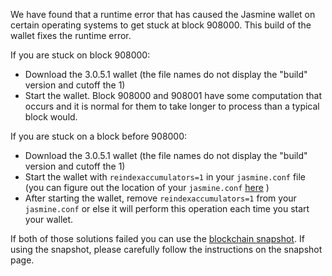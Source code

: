 We have found that a runtime error that has caused the Jasmine wallet on certain operating systems to get stuck at block 908000. This build of the wallet fixes the runtime error.

If you are stuck on block 908000:
- Download the 3.0.5.1 wallet (the file names do not display the "build" version and cutoff the 1)
- Start the wallet. Block 908000 and 908001 have some computation that occurs and it is normal for them to take longer to process than a typical block would.

If you are stuck on a block before 908000:
- Download the 3.0.5.1 wallet (the file names do not display the "build" version and cutoff the 1)
- Start the wallet with `reindexaccumulators=1` in your `jasmine.conf` file (you can figure out the location of your `jasmine.conf` [here](https://jasmine.freshdesk.com/support/solutions/articles/30000004664-where-are-my-wallet-dat-blockchain-and-configuration-conf-files-located-) )
- After starting the wallet, remove `reindexaccumulators=1` from your `jasmine.conf` or else it will perform this operation each time you start your wallet.

If both of those solutions failed you can use the [blockchain snapshot](http://178.254.23.111/~pub/Jasmine/Daily-Snapshots-Html/Jasmine-Daily-Snapshots.html). If using the snapshot, please carefully follow the instructions on the snapshot page.